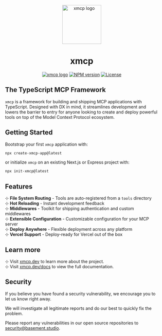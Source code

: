 <div align="center">
  <a href="https://xmcp.dev">
    <picture>
      <source media="(prefers-color-scheme: dark)" srcset="https://assets.basehub.com/bf7c3bb1/303b8a62053c9d86ca3b972b5597ab5c/x.png">
      <img alt="xmcp logo" src="https://assets.basehub.com/bf7c3bb1/303b8a62053c9d86ca3b972b5597ab5c/x.png" height="128">
    </picture>
  </a>
  <h1>xmcp</h1>

<a href="https://basement.studio"><img alt="xmcp logo" src="https://img.shields.io/badge/MADE%20BY%20basement.studio-000000.svg?style=for-the-badge&labelColor=000"></a>
<a href="https://www.npmjs.com/package/xmcp"><img alt="NPM version" src="https://img.shields.io/npm/v/xmcp.svg?style=for-the-badge&labelColor=000000"></a>
<a href="https://github.com/basementstudio/xmcp/blob/main/license.md"><img alt="License" src="https://img.shields.io/npm/l/xmcp.svg?style=for-the-badge&labelColor=000000"></a>

</div>

## The TypeScript MCP Framework

`xmcp` is a framework for building and shipping MCP applications with TypeScript. Designed with DX in mind, it streamlines development and lowers the barrier to entry for anyone looking to create and deploy powerful tools on top of the Model Context Protocol ecosystem.

## Getting Started

Bootstrap your first `xmcp` application with:

```bash
npx create-xmcp-app@latest
```

or initialize `xmcp` on an existing Next.js or Express project with:

```bash
npx init-xmcp@latest
```

## Features

⊹ **File System Routing** - Tools are auto-registered from a `tools` directory\
⊹ **Hot Reloading** - Instant development feedback\
⊹ **Middlewares** - Toolkit for shipping authentication and custom middlewares\
⊹ **Extensible Configuration** - Customizable configuration for your MCP server\
⊹ **Deploy Anywhere** - Flexible deployment across any platform\
⊹ **Vercel Support** - Deploy-ready for Vercel out of the box

## Learn more

⊹ Visit [xmcp.dev](https://xmcp.dev) to learn more about the project.\
⊹ Visit [xmcp.dev/docs](https://xmcp.dev/docs) to view the full documentation.

## Security

If you believe you have found a security vulnerability, we encourage you to let us know right away.

We will investigate all legitimate reports and do our best to quickly fix the problem.

Please report any vulnerabilities in our open source repositories to [security@basement.studio](mailto:security@basement.studio).
